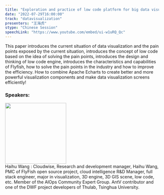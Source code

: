 ```yaml
---
title: "Exploration and practice of low code platform for big data visualization"
date: "2022-07-29T16:00:00"
track: "datavisualization"
presenters: "王海虎"
stype: "Chinese Session"
speechLink: "https://www.youtube.com/embed/ui-w1uRQ_Qc"
---
```

This paper introduces the current situation of data visualization and the pain points exposed by the current situation, introduces the concept of low code based on the idea of solving the pain points, introduces the design and thinking of low code engine, introduces the characteristics and capabilities of Flyfish, how to solve the pain points in the industry and how to improve the efficiency. How to combine Apache Echarts to create better and more powerful visualization components and make data visualization screens efficiently!
 ### Speakers: 
 <img src="images/speaker/1055.png" width="200" /><br>Haihu Wang : Cloudwise, Research and development manager, Haihu Wang, PMC of FlyFish open source project, cloud intelligence R&D Manager, full stack engineer, major in visualization, 3D engine, 3D GIS scene, low code, etc. Member of the AlOps Community Expert Group. AntV contributor and one of the DWF project developers of Thulab, Tsinghua University.

 
